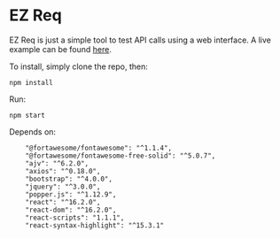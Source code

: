 # EZ Req

EZ Req is just a simple tool to test API calls using a web interface. A live example can be found [here](http://www.ezreq.live/).

To install, simply clone the repo, then:

`npm install`

Run:

`npm start`

Depends on:

```
    "@fortawesome/fontawesome": "^1.1.4",
    "@fortawesome/fontawesome-free-solid": "^5.0.7",
    "ajv": "^6.2.0",
    "axios": "^0.18.0",
    "bootstrap": "^4.0.0",
    "jquery": "^3.0.0",
    "popper.js": "^1.12.9",
    "react": "^16.2.0",
    "react-dom": "^16.2.0",
    "react-scripts": "1.1.1",
    "react-syntax-highlight": "^15.3.1"

```
